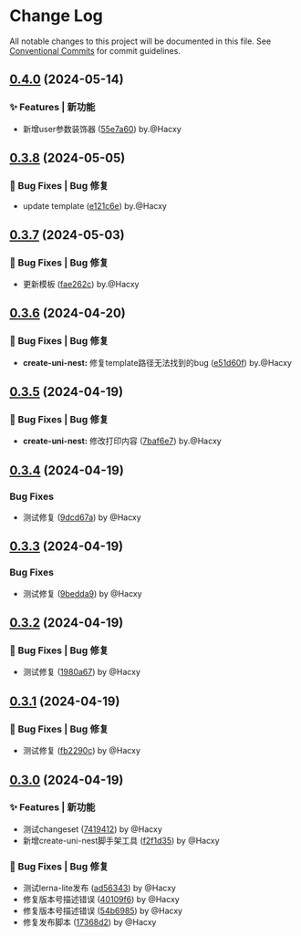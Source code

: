 # Change Log

All notable changes to this project will be documented in this file.
See [Conventional Commits](https://conventionalcommits.org) for commit guidelines.

## [0.4.0](https://github.com/hacxy/uni-nest/compare/v0.3.8...v0.4.0) (2024-05-14)

### ✨ Features | 新功能

* 新增user参数装饰器 ([55e7a60](https://github.com/hacxy/uni-nest/commit/55e7a60e69ea4b038d61b746ea9b053383fb4eba)) by.@Hacxy

## [0.3.8](https://github.com/hacxy/uni-nest/compare/v0.3.7...v0.3.8) (2024-05-05)

### 🐛 Bug Fixes | Bug 修复

* update template ([e121c6e](https://github.com/hacxy/uni-nest/commit/e121c6eb9eb2aa77da7960d4baad4b71addb8f57)) by.@Hacxy

## [0.3.7](https://github.com/hacxy/uni-nest/compare/v0.3.6...v0.3.7) (2024-05-03)

### 🐛 Bug Fixes | Bug 修复

* 更新模板 ([fae262c](https://github.com/hacxy/uni-nest/commit/fae262c949dd444394f1b34f035e0956084db1c1)) by.@Hacxy

## [0.3.6](https://github.com/hacxy/uni-nest/compare/v0.3.5...v0.3.6) (2024-04-20)

### 🐛 Bug Fixes | Bug 修复

* **create-uni-nest:** 修复template路径无法找到的bug ([e51d60f](https://github.com/hacxy/uni-nest/commit/e51d60f03573173b80de850d853e8d0ee196fcd8)) by.@Hacxy

## [0.3.5](https://github.com/hacxy/uni-nest/compare/v0.3.4...v0.3.5) (2024-04-19)

### 🐛 Bug Fixes | Bug 修复

* **create-uni-nest:** 修改打印内容 ([7baf6e7](https://github.com/hacxy/uni-nest/commit/7baf6e75edf01dcc39d393d0e843fecda49fabe9)) by.@Hacxy

## [0.3.4](https://github.com/hacxy/uni-nest/compare/v0.3.3...v0.3.4) (2024-04-19)

### Bug Fixes

* 测试修复 ([9dcd67a](https://github.com/hacxy/uni-nest/commit/9dcd67acd8ee7b5c7dc9bbe6e09963ed08b20157)) by @Hacxy

## [0.3.3](https://github.com/hacxy/uni-nest/compare/v0.3.2...v0.3.3) (2024-04-19)

### Bug Fixes

* 测试修复 ([9bedda9](https://github.com/hacxy/uni-nest/commit/9bedda9f956c81dad3b2bbd4184ea7c2cc787cce)) by @Hacxy

## [0.3.2](https://github.com/hacxy/uni-nest/compare/v0.3.1...v0.3.2) (2024-04-19)

### 🐛 Bug Fixes | Bug 修复

* 测试修复 ([1980a67](https://github.com/hacxy/uni-nest/commit/1980a674071f0cb831ea8b6b3711967e31c229a4)) by @Hacxy

## [0.3.1](https://github.com/hacxy/uni-nest/compare/v0.3.0...v0.3.1) (2024-04-19)

### 🐛 Bug Fixes | Bug 修复

* 测试修复 ([fb2290c](https://github.com/hacxy/uni-nest/commit/fb2290c241f44972d3b1debc5d4571bc279ad8b9)) by @Hacxy

## [0.3.0](https://github.com/hacxy/uni-nest/compare/v0.2.3...v0.3.0) (2024-04-19)

### ✨ Features | 新功能

* 测试changeset ([7419412](https://github.com/hacxy/uni-nest/commit/74194127c26fdfa78dc2d405dc137160ea5894b6)) by @Hacxy
* 新增create-uni-nest脚手架工具 ([f2f1d35](https://github.com/hacxy/uni-nest/commit/f2f1d351c1a22598440d7e282356120cb203a818)) by @Hacxy

### 🐛 Bug Fixes | Bug 修复

* 测试lerna-lite发布 ([ad56343](https://github.com/hacxy/uni-nest/commit/ad56343ef47ed206599278ceee914ca5b4013ab6)) by @Hacxy
* 修复版本号描述错误 ([40109f6](https://github.com/hacxy/uni-nest/commit/40109f60dba9279f2c277ae52bb69fc8ed11165c)) by @Hacxy
* 修复版本号描述错误 ([54b6985](https://github.com/hacxy/uni-nest/commit/54b6985455fbed244a07eadcf6c925c26400bc65)) by @Hacxy
* 修复发布脚本 ([17368d2](https://github.com/hacxy/uni-nest/commit/17368d2721b860cf5d19d75425dafe136e8eb65d)) by @Hacxy
